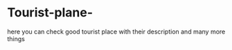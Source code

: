 # Tourist-plane-
here you can check good tourist place with their description and many more things 
